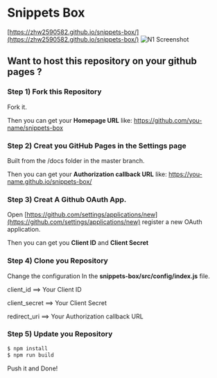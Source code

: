 # Snippets Box
[https://zhw2590582.github.io/snippets-box/](https://zhw2590582.github.io/snippets-box/)
![N1 Screenshot](https://raw.githubusercontent.com/zhw2590582/snippets-box/master/screenshot/01.png)


## Want to host this repository on your github pages ?

### Step 1) Fork this Repository
Fork it.

Then you can get your **Homepage URL** like: https://github.com/you-name/snippets-box

### Step 2) Creat you GitHub Pages in the Settings page
Built from the /docs folder in the master branch.

Then you can get your **Authorization callback URL** like: https://you-name.github.io/snippets-box/

### Step 3) Creat A Github OAuth App. 
Open [https://github.com/settings/applications/new](https://github.com/settings/applications/new) register a new OAuth application.

Then you can get you **Client ID** and **Client Secret**

### Step 4) Clone you Repository
Change the configuration In the **snippets-box/src/config/index.js** file.

client_id     ==> Your Client ID

client_secret ==> Your Client Secret

redirect_uri  ==> Your Authorization callback URL

### Step 5) Update you Repository
```bash
$ npm install
$ npm run build
```

Push it and Done!